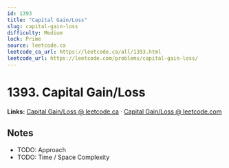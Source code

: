 ```yaml
--- 
id: 1393
title: "Capital Gain/Loss"
slug: capital-gain-loss
difficulty: Medium
lock: Prime
source: leetcode.ca
leetcode_ca_url: https://leetcode.ca/all/1393.html
leetcode_url: https://leetcode.com/problems/capital-gain-loss/
---
```


# 1393. Capital Gain/Loss

**Links:** [Capital Gain/Loss @ leetcode.ca](https://leetcode.ca/all/1393.html) · [Capital Gain/Loss @ leetcode.com](https://leetcode.com/problems/capital-gain-loss/)

## Notes
- TODO: Approach
- TODO: Time / Space Complexity
